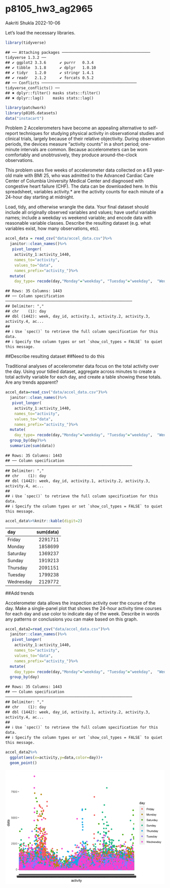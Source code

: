 p8105_hw3_ag2965
================
Aakriti Shukla
2022-10-06

Let’s load the necessary libraries.

``` r
library(tidyverse)
```

    ## ── Attaching packages ─────────────────────────────────────── tidyverse 1.3.2 ──
    ## ✔ ggplot2 3.3.6      ✔ purrr   0.3.4 
    ## ✔ tibble  3.1.8      ✔ dplyr   1.0.10
    ## ✔ tidyr   1.2.0      ✔ stringr 1.4.1 
    ## ✔ readr   2.1.2      ✔ forcats 0.5.2 
    ## ── Conflicts ────────────────────────────────────────── tidyverse_conflicts() ──
    ## ✖ dplyr::filter() masks stats::filter()
    ## ✖ dplyr::lag()    masks stats::lag()

``` r
library(patchwork)
library(p8105.datasets)
data("instacart")
```

Problem 2 Accelerometers have become an appealing alternative to
self-report techniques for studying physical activity in observational
studies and clinical trials, largely because of their relative
objectivity. During observation periods, the devices measure “activity
counts” in a short period; one-minute intervals are common. Because
accelerometers can be worn comfortably and unobtrusively, they produce
around-the-clock observations.

This problem uses five weeks of accelerometer data collected on a 63
year-old male with BMI 25, who was admitted to the Advanced Cardiac Care
Center of Columbia University Medical Center and diagnosed with
congestive heart failure (CHF). The data can be downloaded here. In this
spreadsheet, variables activity.\* are the activity counts for each
minute of a 24-hour day starting at midnight.

Load, tidy, and otherwise wrangle the data. Your final dataset should
include all originally observed variables and values; have useful
variable names; include a weekday vs weekend variable; and encode data
with reasonable variable classes. Describe the resulting dataset
(e.g. what variables exist, how many observations, etc).

``` r
accel_data = read_csv("data/accel_data.csv")%>%
  janitor::clean_names()%>%
   pivot_longer(
    activity_1:activity_1440,
    names_to="activity",
    values_to="data",
    names_prefix="activity_")%>%
  mutate(
    day_type= recode(day,"Monday"="weekday", "Tuesday"="weekday",  "Wednesday"="weekday", "Thursday"="weekday", "Friday"="weekday", "Saturday"="weekend", "Sunday"="weekend"))
```

    ## Rows: 35 Columns: 1443
    ## ── Column specification ────────────────────────────────────────────────────────
    ## Delimiter: ","
    ## chr    (1): day
    ## dbl (1442): week, day_id, activity.1, activity.2, activity.3, activity.4, ac...
    ## 
    ## ℹ Use `spec()` to retrieve the full column specification for this data.
    ## ℹ Specify the column types or set `show_col_types = FALSE` to quiet this message.

\##Describe resulting dataset \##Need to do this

Traditional analyses of accelerometer data focus on the total activity
over the day. Using your tidied dataset, aggregate across minutes to
create a total activity variable for each day, and create a table
showing these totals. Are any trends apparent?

``` r
accel_data=read_csv("data/accel_data.csv")%>%
  janitor::clean_names()%>%
   pivot_longer(
    activity_1:activity_1440,
    names_to="activity",
    values_to="data",
    names_prefix="activity_")%>%
  mutate(
    day_type= recode(day,"Monday"="weekday", "Tuesday"="weekday",  "Wednesday"="weekday", "Thursday"="weekday", "Friday"="weekday", "Saturday"="weekend", "Sunday"="weekend"))%>%
  group_by(day)%>%
  summarize(sum(data))
```

    ## Rows: 35 Columns: 1443
    ## ── Column specification ────────────────────────────────────────────────────────
    ## Delimiter: ","
    ## chr    (1): day
    ## dbl (1442): week, day_id, activity.1, activity.2, activity.3, activity.4, ac...
    ## 
    ## ℹ Use `spec()` to retrieve the full column specification for this data.
    ## ℹ Specify the column types or set `show_col_types = FALSE` to quiet this message.

``` r
accel_data%>%knitr::kable(digit=2)
```

| day       | sum(data) |
|:----------|----------:|
| Friday    |   2291711 |
| Monday    |   1858699 |
| Saturday  |   1369237 |
| Sunday    |   1919213 |
| Thursday  |   2091151 |
| Tuesday   |   1799238 |
| Wednesday |   2129772 |

\##Add trends

Accelerometer data allows the inspection activity over the course of the
day. Make a single-panel plot that shows the 24-hour activity time
courses for each day and use color to indicate day of the week. Describe
in words any patterns or conclusions you can make based on this graph.

``` r
accel_data2=read_csv("data/accel_data.csv")%>%
  janitor::clean_names()%>%
   pivot_longer(
    activity_1:activity_1440,
    names_to="activity",
    values_to="data",
    names_prefix="activity_")%>%
  mutate(
    day_type= recode(day,"Monday"="weekday", "Tuesday"="weekday",  "Wednesday"="weekday", "Thursday"="weekday", "Friday"="weekday", "Saturday"="weekend", "Sunday"="weekend"))%>%
  group_by(day)
```

    ## Rows: 35 Columns: 1443
    ## ── Column specification ────────────────────────────────────────────────────────
    ## Delimiter: ","
    ## chr    (1): day
    ## dbl (1442): week, day_id, activity.1, activity.2, activity.3, activity.4, ac...
    ## 
    ## ℹ Use `spec()` to retrieve the full column specification for this data.
    ## ℹ Specify the column types or set `show_col_types = FALSE` to quiet this message.

``` r
accel_data2%>%
  ggplot(aes(x=activity,y=data,color=day))+
  geom_point()
```

![](p8105_hw3_ag2965_v2_files/figure-gfm/unnamed-chunk-4-1.png)<!-- -->
